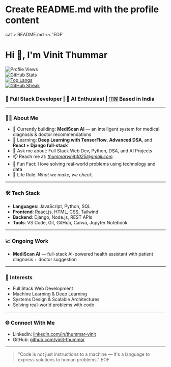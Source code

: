# Create README.md with the profile content
cat > README.md << 'EOF'
# Hi 👋, I'm Vinit Thummar

![Profile Views](https://komarev.com/ghpvc/?username=vinit-thummar&color=blue)  
[![GitHub Stats](https://github-readme-stats.vercel.app/api?username=vinit-thummar&show_icons=true&theme=radical)](https://github.com/vinit-thummar)  
[![Top Langs](https://github-readme-stats.vercel.app/api/top-langs/?username=vinit-thummar&layout=compact&theme=radical)](https://github.com/vinit-thummar)  
[![GitHub Streak](https://github-readme-streak-stats.herokuapp.com/?user=vinit-thummar&theme=radical&date_format=M%20j%5B%2C%20Y%5D)](https://github.com/vinit-thummar)

### 🚀 Full Stack Developer | 🧠 AI Enthusiast | 🇮🇳 Based in India

---

### 👨‍💻 About Me

- 🔭 Currently building: **MediScan AI** — an intelligent system for medical diagnosis & doctor recommendations  
- 🌱 Learning: **Deep Learning with TensorFlow**, **Advanced DSA**, and **React + Django full-stack**  
- 💬 Ask me about: Full Stack Web Dev, Python, DSA, and AI Projects  
- 📫 Reach me at: *thummarvinit4025@gmail.com*  
- 📍 Fun Fact: I love solving real-world problems using technology and data  
- 🧠 Life Rule: *What we make, we check.*  

---

### 🛠️ Tech Stack

- **Languages**: JavaScript, Python, SQL  
- **Frontend**: React.js, HTML, CSS, Tailwind  
- **Backend**: Django, Node.js, REST APIs  
- **Tools**: VS Code, Git, GitHub, Canva, Jupyter Notebook  

---

### 📈 Ongoing Work

- **MediScan AI** — full-stack AI-powered health assistant with patient diagnosis + doctor suggestion  

---

### 🧠 Interests

- Full Stack Web Development  
- Machine Learning & Deep Learning  
- Systems Design & Scalable Architectures  
- Solving real-world problems with code  

---

### 🌐 Connect With Me

- LinkedIn: [linkedin.com/in/thummar-vinit](https://www.linkedin.com/in/thummar-vinit)  
- GitHub: [github.com/vinit-thummar](https://github.com/vinit-thummar)  

---

> "Code is not just instructions to a machine — it's a language to express solutions to human problems."
EOF
